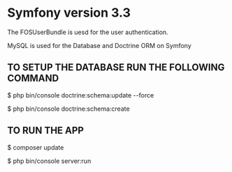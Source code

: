 Symfony version 3.3 
========================


The FOSUserBundle is uesd for the user authentication.

MySQL is used for the Database and Doctrine ORM on Symfony 

TO SETUP THE DATABASE RUN THE FOLLOWING COMMAND
-----------------------------------------------
$ php bin/console doctrine:schema:update --force

$ php bin/console doctrine:schema:create


TO RUN THE APP
-----------------
$ composer update

$ php bin/console server:run
